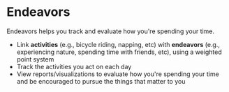# Endeavors

Endeavors helps you track and evaluate how you're spending your time.

- Link **activities** (e.g., bicycle riding, napping, etc) with **endeavors** (e.g., experiencing nature, spending time with friends, etc), using a weighted point system
- Track the activities you act on each day
- View reports/visualizations to evaluate how you're spending your time and be encouraged to pursue the things that matter to you
